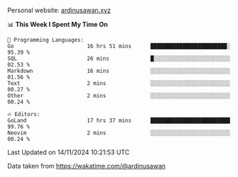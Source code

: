 Personal website: [ardinusawan.xyz](https://ardinusawan.xyz)

<!--START_SECTION:waka-->
📊 **This Week I Spent My Time On** 

```text
💬 Programming Languages: 
Go                       16 hrs 51 mins      ████████████████████████░   95.39 % 
SQL                      26 mins             █░░░░░░░░░░░░░░░░░░░░░░░░   02.53 % 
Markdown                 16 mins             ░░░░░░░░░░░░░░░░░░░░░░░░░   01.56 % 
Text                     2 mins              ░░░░░░░░░░░░░░░░░░░░░░░░░   00.27 % 
Other                    2 mins              ░░░░░░░░░░░░░░░░░░░░░░░░░   00.24 % 

🔥 Editors: 
GoLand                   17 hrs 37 mins      █████████████████████████   99.76 % 
Neovim                   2 mins              ░░░░░░░░░░░░░░░░░░░░░░░░░   00.24 % 
```


 Last Updated on 14/11/2024 10:21:53 UTC
<!--END_SECTION:waka-->
Data taken from https://wakatime.com/@ardinusawan
